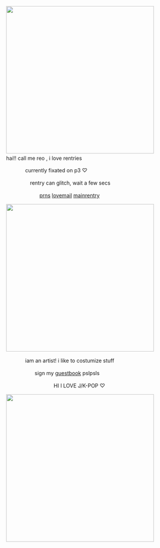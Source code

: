 <img src="https://i.imgur.com/BHy6Vjd.png&=80" width="400">
ㅤ
ㅤㅤㅤㅤㅤhai!! call me reo , i love rentries

ㅤㅤㅤㅤcurrently fixated on p3 ♡

ㅤㅤㅤㅤㅤrentry can glitch, wait a few secs

ㅤㅤㅤㅤㅤㅤㅤ[prns](https://pronouns.cc/@kureomi) [lovemail](https://rentry.co/lovemailreo) [mainrentry](https://rentry.co/cinnamonp)

<img src="https://i.imgur.com/ELeWurl.png&" width="400">

ㅤㅤㅤㅤiam an artist! i like to costumize stuff

ㅤㅤㅤㅤㅤㅤsign my [guestbook](https://kureomi.123guestbook.com/) pslpsls

ㅤㅤㅤㅤㅤㅤㅤㅤㅤㅤHI I LOVE J/K-POP ⁠♡ 

<img src="https://i.imgur.com/qBiejRY.png&=80" width="400">
ㅤ
